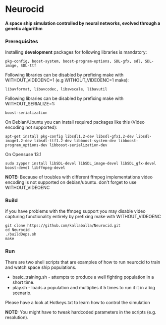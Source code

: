 # Neurocid
#### A space ship simulation controlled by neural networks, evolved through a genetic algorithm

### Prerequisites
Installing **development** packages for following libraries is mandatory: 

    pkg-config, boost-system, boost-program-options, SDL-gfx, sdl, SDL-image, SDL-ttf

Following libraries can be disabled by prefixing make with WITHOUT_VIDEOENC=1 (e.g WITHOUT_VIDEOENC=1 make):

    libavformat, libavcodec, libswscale, libavutil

Following libraries can be disabled by prefixing make with WITHOUT_SERIALIZE=1:

    boost-serialization

On Debian/Ubuntu you can install required packages like this (Video encoding not supported):

    apt-get install pkg-config libsdl1.2-dev libsdl-gfx1.2-dev libsdl-image1.2-dev libsdl-ttf1.2-dev libboost-system-dev libboost-program_options-dev libboost-serialization-dev 
    
On Opensuse 13.1

    sudo zypper install libSDL-devel libSDL_image-devel libSDL_gfx-devel boost-devel libffmpeg-devel

**NOTE:** Because of troubles with different ffmpeg implementations video encoding is not supported on debian/ubuntu. don't forget to use WITHOUT_VIDEOENC

### Build
if you have problems with the ffmpeg support you may disable video capturing functionality entirely by prefixing make with WITHOUT_VIDEOENC

    git clone https://github.com/kallaballa/Neurocid.git
    cd Neurocid
    ./buildDeps.sh
    make
    
### Run
There are two shell scripts that are examples of how to run neurocid to train and watch space ship populations.
* basic_training.sh - attempts to produce a well fighting population in a short time.
* play.sh - loads a population and multiplies it 5 times to run it it in a big scenario.

Please have a look at Hotkeys.txt to learn how to control the simulation

**NOTE:** You might have to tweak hardcoded parameters in the scripts (e.g. resolution).

    

